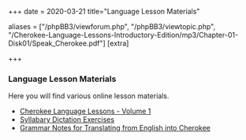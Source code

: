 +++
date = 2020-03-21
title="Language Lesson Materials"

aliases = ["/phpBB3/viewforum.php", "/phpBB3/viewtopic.php", "/Cherokee-Language-Lessons-Introductory-Edition/mp3/Chapter-01-Disk01/Speak_Cherokee.pdf"]
[extra]

+++

### Language Lesson Materials

Here you will find various online lesson materials.

<!-- more -->

* [Cherokee Language Lessons - Volume 1](Cherokee-Language-Lessons-Volume-1/)
* [Syllabary Dictation Exercises](Syllabary-Dictation/)
* [Grammar Notes for Translating from English into Cherokee](Michaels-Grammar-Notes/)

